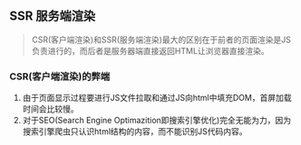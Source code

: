 ## SSR 服务端渲染
> CSR(客户端渲染)和SSR(服务端渲染)最大的区别在于前者的页面渲染是JS负责进行的，而后者是服务器端直接返回HTML让浏览器直接渲染。

### CSR(客户端渲染)的弊端
1. 由于页面显示过程要进行JS文件拉取和通过JS向html中填充DOM，首屏加载时间会比较慢。
2. 对于SEO(Search Engine Optimazition即搜索引擎优化)完全无能为力，因为搜索引擎爬虫只认识html结构的内容，而不能识别JS代码内容。